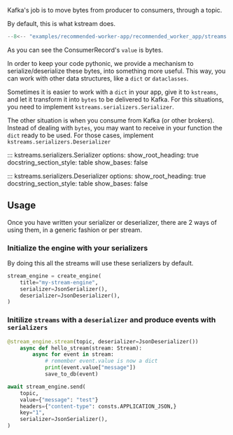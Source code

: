
Kafka's job is to move bytes from producer to consumers, through a topic.

By default, this is what kstream does.

```python
--8<-- "examples/recommended-worker-app/recommended_worker_app/streams.py"
```

As you can see the ConsumerRecord's `value` is bytes.

In order to keep your code pythonic, we provide a mechanism to serialize/deserialize
these bytes, into something more useful.
This way, you can work with other data structures, like a `dict` or `dataclasses`.

Sometimes it is easier to work with a `dict` in your app, give it to `kstreams`, and let it transform it into `bytes` to be delivered to Kafka. For this situations, you need to implement `kstreams.serializers.Serializer`.

The other situation is when you consume from Kafka (or other brokers). Instead of dealing with `bytes`,
you may want to receive in your function the `dict` ready to be used. For those cases, implement `kstreams.serializers.Deserializer`

::: kstreams.serializers.Serializer
    options:
        show_root_heading: true
        docstring_section_style: table
        show_bases: false

::: kstreams.serializers.Deserializer
    options:
        show_root_heading: true
        docstring_section_style: table
        show_bases: false

## Usage

Once you have written your serializer or deserializer, there are 2 ways of using them, in a
generic fashion or per stream.

### Initialize the engine with your serializers

By doing this all the streams will use these serializers by default.

```python
stream_engine = create_engine(
    title="my-stream-engine",
    serializer=JsonSerializer(),
    deserializer=JsonDeserializer(),
)
```

### Initilize `streams` with a `deserializer` and produce events with `serializers`

```python
@stream_engine.stream(topic, deserializer=JsonDeserializer())
    async def hello_stream(stream: Stream):
        async for event in stream:
            # remember event.value is now a dict
            print(event.value["message"])
            save_to_db(event)
```

```python
await stream_engine.send(
    topic,
    value={"message": "test"}
    headers={"content-type": consts.APPLICATION_JSON,}
    key="1",
    serializer=JsonSerializer(),
)
```
